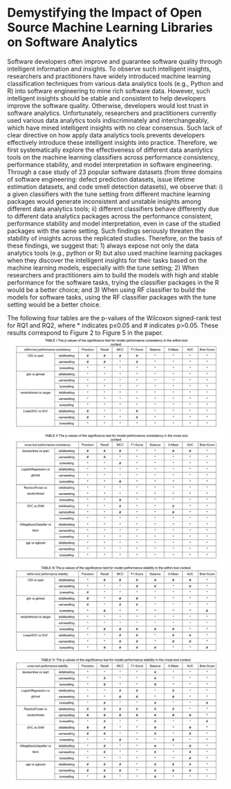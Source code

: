 # Demystifying the Impact of Open Source Machine Learning Libraries on Software Analytics
Software developers often improve and guarantee software quality through intelligent information and insights. To observe such intelligent insights, researchers and practitioners have widely introduced machine learning classification techniques from various data analytics tools (e.g., Python and R) into software engineering to mine rich software data. However, such intelligent insights should be stable and consistent to help developers improve the software quality. Otherwise, developers would lost trust in software analytics. Unfortunately, researchers and practitioners currently used various data analytics tools indiscriminately and interchangeably, which have mined intelligent insights with no clear consensus. Such lack of clear directive on how apply data analytics tools prevents developers effectively introduce these intelligent insights into practice. Therefore, we first systematically explore the effectiveness of different data ananlytics tools on the machine learning classifiers across performance consistency, performance stability, and model interpretation in software engineering. Through a case study of 23 popular software datasets (from three domains of software engineering: defect prediction datasets, issue lifetime estimation datasets, and code smell detection datasets), we observe that: i) a given classifiers with the tune setting from different machine learning packages would generate inconsistent and unstable insights among different data analytics tools; ii) different classifiers behave differently due to different data analytics packages across the performance consistent, performance stability and model interpretation, even in case of the studied packages with the same setting. Such findings seriously threaten the stability of insights across the replicated studies. Therefore, on the basis of these findings, we suggest that: 1) always expose not only the data analytics tools (e.g., python or R) but also used machine learning packages when they discover the intelligent insights for their tasks based on the machine learning models, especially with the tune setting; 2) When researchers and practitioners aim to build the models with high and stable performance for the software tasks, trying the classifier packages in the R would be a better choice; and 3) When using RF classifier to build the models for software tasks, using the RF classifier packages with the tune setting would be a better choice.

The following four tables are the p-values of the Wilcoxon signed-rank test for RQ1 and RQ2, where * indicates p≤0.05 and # indicates p>0.05. These results correspond to Figure 2 to Figure 5 in the paper.
![](https://github.com/OpenSELab/packages/blob/main/data/wilcoxon/Wilcoxon%20test%20Table%201-github-upload.jpg)
![](https://github.com/OpenSELab/packages/blob/main/data/wilcoxon/Wilcoxon%20test%20Table%202-github-upload.jpg)
![](https://github.com/OpenSELab/packages/blob/main/data/wilcoxon/Wilcoxon%20test%20Table%203-github-upload.jpg)
![](https://github.com/OpenSELab/packages/blob/main/data/wilcoxon/Wilcoxon%20test%20Table%204-github-upload.jpg)

